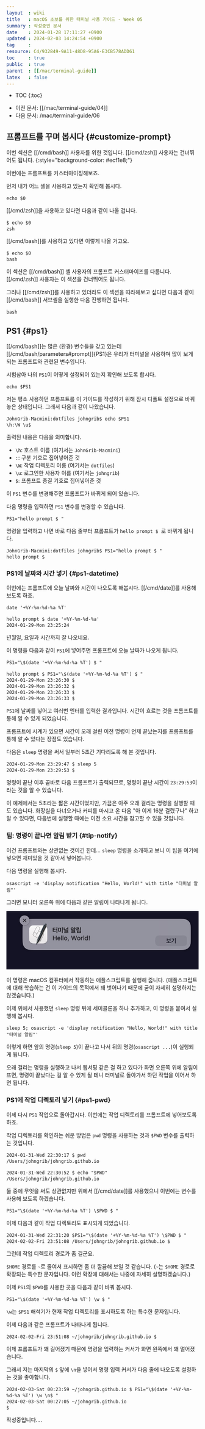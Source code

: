 ```yaml
---
layout  : wiki
title   : macOS 초보를 위한 터미널 사용 가이드 - Week 05
summary : 작성중인 문서
date    : 2024-01-28 17:11:27 +0900
updated : 2024-02-03 14:24:54 +0900
tag     : 
resource: C4/932849-9A11-48D8-95A6-E3CB578ADD61
toc     : true
public  : true
parent  : [[/mac/terminal-guide]]
latex   : false
---
```

* TOC
{:toc}

- 이전 문서: [[/mac/terminal-guide/04]]
- 다음 문서: /mac/terminal-guide/06

## 프롬프트를 꾸며 봅시다 {#customize-prompt}

>
이번 섹션은 [[/cmd/bash]] 사용자를 위한 것입니다. [[/cmd/zsh]] 사용자는 건너뛰어도 됩니다.
{:style="background-color: #ecf1e8;"}

이번에는 프롬프트를 커스터마이징해보죠.

먼저 내가 어느 셸을 사용하고 있는지 확인해 봅시다.

```
echo $0
```

[[/cmd/zsh]]을 사용하고 있다면 다음과 같이 나올 겁니다.

```
$ echo $0
zsh
```

[[/cmd/bash]]를 사용하고 있다면 이렇게 나올 거고요.

```
$ echo $0
bash
```

이 섹션은 [[/cmd/bash]] 셸 사용자의 프롬프트 커스터마이즈를 다룹니다.
[[/cmd/zsh]] 사용자는 이 섹션을 건너뛰어도 됩니다.

그러나 [[/cmd/zsh]]를 사용하고 있더라도 이 섹션을 따라해보고 싶다면 다음과 같이 [[/cmd/bash]] 서브셸을 실행한 다음 진행하면 됩니다.

```
bash
```

## PS1 {#ps1}

[[/cmd/bash]]는 많은 (환경) 변수들을 갖고 있는데 [[/cmd/bash/parameters#prompt]]{PS1}은 우리가 터미널을 사용하며 많이 보게 되는 프롬프트와 관련된 변수입니다.

시험삼아 나의 `PS1`이 어떻게 설정되어 있는지 확인해 보도록 합시다.

```
echo $PS1
```

저는 평소 사용하던 프롬프트를 이 가이드를 작성하기 위해 잠시 디폴트 설정으로 바꿔놓은 상태입니다.
그래서 다음과 같이 나왔습니다.

```
JohnGrib-Macmini:dotfiles johngrib$ echo $PS1
\h:\W \u$
```

출력된 내용은 다음을 의미합니다.

- `\h`: 호스트 이름 (여기서는 `JohnGrib-Macmini`)
- `:`: 구분 기호로 집어넣어준 것
- `\W`: 작업 디렉토리 이름 (여기서는 `dotfiles`)
- `\u`: 로그인한 사용자 이름 (여기서는 `johngrib`)
- `$`: 프롬프트 종결 기호로 집어넣어준 것

이 `PS1` 변수를 변경해주면 프롬프트가 바뀌게 되어 있습니다.

다음 명령을 입력하면 `PS1` 변수를 변경할 수 있습니다.

```
PS1="hello prompt $ "
```

명령을 입력하고 나면 바로 다음 줄부터 프롬프트가 `hello prompt $ `로 바뀌게 됩니다.

```
JohnGrib-Macmini:dotfiles johngrib$ PS1="hello prompt $ "
hello prompt $ 
```

### PS1에 날짜와 시간 넣기 {#ps1-datetime}

이번에는 프롬프트에 오늘 날짜와 시간이 나오도록 해봅시다.
[[/cmd/date]]를 사용해 보도록 하죠.

```
date '+%Y-%m-%d-%a %T'
```

```
hello prompt $ date '+%Y-%m-%d-%a'
2024-01-29-Mon 23:25:24
```

년월일, 요일과 시간까지 잘 나오네요.

이 명령을 다음과 같이 `PS1`에 넣어주면 프롬프트에 오늘 날짜가 나오게 됩니다.

```
PS1="\$(date '+%Y-%m-%d-%a %T') $ "
```

```
hello prompt $ PS1="\$(date '+%Y-%m-%d-%a %T') $ "
2024-01-29-Mon 23:26:30 $ 
2024-01-29-Mon 23:26:32 $ 
2024-01-29-Mon 23:26:33 $ 
2024-01-29-Mon 23:26:33 $ 
```

`PS1`에 날짜를 넣어고 여러번 엔터를 입력한 결과입니다.
시간이 흐르는 것을 프롬프트를 통해 알 수 있게 되었습니다.

프롬프트에 시계가 있으면 시간이 오래 걸린 이전 명령이 언제 끝났는지를 프롬프트를 통해 알 수 있다는 장점도 있습니다.

다음은 `sleep` 명령을 써서 일부러 5초간 기다리도록 해 본 것입니다.

```
2024-01-29-Mon 23:29:47 $ sleep 5
2024-01-29-Mon 23:29:53 $
```

명령이 끝난 이후 곧바로 다음 프롬프트가 출력되므로, 명령이 끝난 시간이 `23:29:53`이라는 것을 알 수 있습니다.

이 예제에서는 5초라는 짧은 시간이었지만, 가끔은 아주 오래 걸리는 명령을 실행할 때도 있습니다.
화장실을 다녀오거나 커피를 마시고 온 다음 "아 이게 16분 걸렸구나" 하고 알 수 있다면, 다음번에 실행할 때에는 이전 소요 시간을 참고할 수 있을 것입니다.

### 팁: 명령이 끝나면 알림 받기 {#tip-notify}

이건 프롬프트와는 상관없는 것이긴 한데... `sleep` 명령을 소개하고 보니 이 팁을 여기에 넣으면 재미있을 것 같아서 넣어봅니다.

다음 명령을 실행해 봅시다.

```
osascript -e 'display notification "Hello, World!" with title "터미널 알림"'
```

그러면 모니터 오른쪽 위에 다음과 같은 알림이 나타나게 됩니다.

![]( /resource/C4/932849-9A11-48D8-95A6-E3CB578ADD61/oascript-example.jpg )

이 명령은 macOS 컴퓨터에서 작동하는 애플스크립트를 실행해 줍니다.
(애플스크립트에 대해 학습하는 건 이 가이드의 목적에서 꽤 벗어나기 때문에 굳이 자세히 설명하지는 않겠습니다.)

이제 위에서 사용했던 `sleep` 명령 뒤에 세미콜론을 하나 추가하고, 이 명령을 붙여서 실행해 봅시다.

```
sleep 5; osascript -e 'display notification "Hello, World!" with title "터미널 알림"'
```

이렇게 하면 앞의 명령(`sleep 5`)이 끝나고 나서 뒤의 명령(`osascript ...`)이 실행되게 됩니다.

오래 걸리는 명령을 실행하고 나서 웹서핑 같은 걸 하고 있다가 화면 오른쪽 위에 알림이 뜨면, 명령이 끝났다는 걸 알 수 있게 될 테니 터미널로 돌아가서 하던 작업을 이어서 하면 됩니다.


### PS1에 작업 디렉토리 넣기 {#ps1-pwd}

이제 다시 `PS1` 작업으로 돌아갑시다. 이번에는 작업 디렉토리를 프롬프트에 넣어보도록 하죠.

작업 디렉토리를 확인하는 쉬운 방법은 `pwd` 명령을 사용하는 것과 `$PWD` 변수를 출력하는 것입니다.

```
2024-01-31-Wed 22:30:17 $ pwd
/Users/johngrib/johngrib.github.io
```

```
2024-01-31-Wed 22:30:52 $ echo "$PWD"
/Users/johngrib/johngrib.github.io
```

둘 중에 무엇을 써도 상관없지만 위에서 [[/cmd/date]]를 사용했으니 이번에는 변수를 사용해 보도록 하겠습니다.

```
PS1="\$(date '+%Y-%m-%d-%a %T') \$PWD $ "
```

이제 다음과 같이 작업 디렉토리도 표시되게 되었습니다.

```
2024-01-31-Wed 22:31:20 $PS1="\$(date '+%Y-%m-%d-%a %T') \$PWD $ "
2024-02-02-Fri 23:51:08 /Users/johngrib/johngrib.github.io $ 
```

그런데 작업 디렉토리 경로가 좀 길군요.

`$HOME` 경로를 `~`로 줄여서 표시하면 좀 더 깔끔해 보일 것 같습니다.
(`~`는 `$HOME` 경로로 확장되는 특수한 문자입니다. 이런 확장에 대해서는 나중에 자세히 설명하겠습니다.)

이제 `PS1`의 `$PWD`를 사용한 곳을 다음과 같이 바꿔 봅시다.

```
PS1="\$(date '+%Y-%m-%d-%a %T') \w $ "
```

`\w`는 `$PS1` 해석기가 현재 작업 디렉토리를 표시하도록 하는 특수한 문자입니다.

이제 다음과 같은 프롬프트가 나타나게 됩니다.

```
2024-02-02-Fri 23:51:08 ~/johngrib/johngrib.github.io $ 
```

이제 프롬프트가 꽤 길어졌기 때문에 명령을 입력하는 커서가 화면 왼쪽에서 꽤 멀어졌습니다.

그래서 저는 마지막의 `$` 앞에 `\n`을 넣어서 명령 입력 커서가 다음 줄에 나오도록 설정하는 것을 좋아합니다.

```
2024-02-03-Sat 00:23:59 ~/johngrib.github.io $ PS1="\$(date '+%Y-%m-%d-%a %T') \w \n$ "
2024-02-03-Sat 00:27:05 ~/johngrib.github.io
$
```





작성중입니다....

